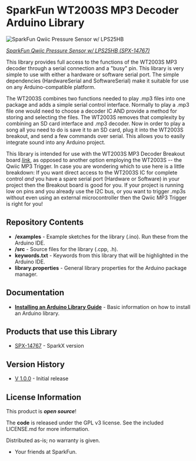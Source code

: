 SparkFun WT2003S MP3 Decoder Arduino Library
========================================

![SparkFun Qwiic Pressure Sensor w/ LPS25HB](https://cdn.sparkfun.com//assets/parts/1/3/0/1/3/14767-Qwiic_Pressure_Sensor_-_LPS25HB-05.jpg)

[*SparkFun Qwiic Pressure Sensor w/ LPS25HB (SPX-14767)*](https://www.sparkfun.com/products/14810)

This library provides full access to the functions of the WT2003S MP3 decoder through a serial connection and a "busy" pin. This library is very simple to use with either a hardware or software serial port. The simple dependencies (HardwareSerial and SoftwareSerial) make it suitable for use on any Arduino-compatible platform. 

The WT2003S combines two functions needed to play .mp3 files into one package and adds a simple serial control interface. Normally to play a .mp3 file one would need to choose a decoder IC AND provide a method for storing and selecting the files. The WT2003S removes that complexity by combining an SD card interface and .mp3 decoder. Now in order to play a song all you need to do is save it to an SD card, plug it into the WT2003S breakout, and send a few commands over serial. This allows you to easily integrate sound into any Arduino project.

This library is intended for use with the WT2003S MP3 Decoder Breakout board [*link*](linkpath), as opposed to another option employing the WT2003S -- the Qwiic MP3 Trigger. In case you are wondering which to use here is a little breakdown: If you want direct access to the WT2003S IC for complete control *and* you have a spare serial port (Hardware or Software) in your project then the Breakout board is good for you. If your project is running low on pins and you already use the I2C bus, or you want to trigger .mp3s without even using an external microcontroller then the Qwiic MP3 Trigger is right for you!

Repository Contents
-------------------

* **/examples** - Example sketches for the library (.ino). Run these from the Arduino IDE.
* **/src** - Source files for the library (.cpp, .h).
* **keywords.txt** - Keywords from this library that will be highlighted in the Arduino IDE.
* **library.properties** - General library properties for the Arduino package manager.

Documentation
--------------

* **[Installing an Arduino Library Guide](https://learn.sparkfun.com/tutorials/installing-an-arduino-library)** - Basic information on how to install an Arduino library.

Products that use this Library 
---------------------------------

* [SPX-14767](https://www.sparkfun.com/products/14810) - SparkX version

Version History
---------------
* [V 1.0.0](https://github.com/sparkfun/SparkFun_WT2003S_MP3_Decoder_Arduino_Library/tree/V_1.0.1) - Initial release


License Information
-------------------

This product is _**open source**_!

The **code** is released under the GPL v3 license. See the included LICENSE.md for more information.

Distributed as-is; no warranty is given.

- Your friends at SparkFun.
